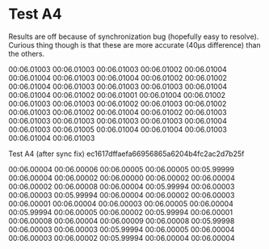 # Test A4
Results are off because of synchronization bug (hopefully easy to resolve). Curious thing though is that these are more accurate (40µs difference) than the others.

00:06.01003
00:06.01003
00:06.01003
00:06.01002
00:06.01004
00:06.01004
00:06.01003
00:06.01004
00:06.01002
00:06.01002
00:06.01004
00:06.01003
00:06.01003
00:06.01003
00:06.01004
00:06.01004
00:06.01002
00:06.01001
00:06.01004
00:06.01002
00:06.01003
00:06.01003
00:06.01002
00:06.01003
00:06.01002
00:06.01003
00:06.01002
00:06.01004
00:06.01002
00:06.01003
00:06.01003
00:06.01003
00:06.01003
00:06.01003
00:06.01004
00:06.01003
00:06.01005
00:06.01004
00:06.01004
00:06.01003
00:06.01004
00:06.01003


Test A4 (after sync fix)
ec1617dffaefa66956865a6204b4fc2ac2d7b25f

00:06.00004
00:06.00006
00:06.00005
00:06.00005
00:05.99999
00:06.00004
00:06.00002
00:06.00000
00:06.00002
00:06.00004
00:06.00002
00:06.00008
00:06.00004
00:05.99994
00:06.00003
00:06.00003
00:05.99994
00:06.00004
00:06.00002
00:06.00003
00:06.00001
00:06.00004
00:06.00003
00:06.00005
00:06.00004
00:05.99994
00:06.00005
00:06.00002
00:05.99994
00:06.00001
00:06.00008
00:06.00004
00:06.00009
00:06.00008
00:05.99998
00:06.00003
00:06.00003
00:05.99994
00:06.00005
00:06.00004
00:06.00003
00:06.00002
00:05.99994
00:06.00004
00:06.00004
